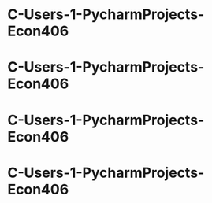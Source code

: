 # C-Users-1-PycharmProjects-Econ406
# C-Users-1-PycharmProjects-Econ406
# C-Users-1-PycharmProjects-Econ406
# C-Users-1-PycharmProjects-Econ406
